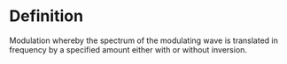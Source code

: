 # Definition

Modulation whereby the spectrum of the modulating wave is translated in
frequency by a specified amount either with or without inversion.
